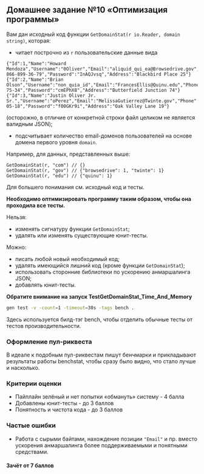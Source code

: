 ## Домашнее задание №10 «Оптимизация программы»

Вам дан исходный код функции `GetDomainStat(r io.Reader, domain string)`, которая:
* читает построчно из `r` пользовательские данные вида
```text
{"Id":1,"Name":"Howard Mendoza","Username":"0Oliver","Email":"aliquid_qui_ea@Browsedrive.gov","Phone":"6-866-899-36-79","Password":"InAQJvsq","Address":"Blackbird Place 25"}
{"Id":2,"Name":"Brian Olson","Username":"non_quia_id","Email":"FrancesEllis@Quinu.edu","Phone":"237-75-34","Password":"cmEPhX8","Address":"Butterfield Junction 74"}
{"Id":3,"Name":"Justin Oliver Jr. Sr.","Username":"oPerez","Email":"MelissaGutierrez@Twinte.gov","Phone":"106-05-18","Password":"f00GKr9i","Address":"Oak Valley Lane 19"}
```
(осторожно, в отличие от конкретной строки файл целиком не является валидным JSON);
* подсчитывает количество email-доменов пользователей на основе домена первого уровня `domain`.

Например, для данных, представленных выше:
```text
GetDomainStat(r, "com") // {}
GetDomainStat(r, "gov") // {"browsedrive": 1, "twinte": 1}
GetDomainStat(r, "edu") // {"quinu": 1}
```

Для большего понимания см. исходный код и тесты.

**Необходимо оптимизировать программу таким образом, чтобы она проходила все тесты.**

Нельзя:
- изменять сигнатуру функции `GetDomainStat`;
- удалять или изменять существующие юнит-тесты.

Можно:
- писать любой новый необходимый код;
- удалять имеющийся лишний код (кроме функции `GetDomainStat`);
- использовать сторонние библиотеки по ускорению анмаршалинга JSON;
- добавлять юнит-тесты.

**Обратите внимание на запуск TestGetDomainStat_Time_And_Memory**
```bash
gen test -v -count=1 -timeout=30s -tags bench .
```

Здесь используется билд-тэг bench, чтобы отделить обычные тесты от тестов производительности.

### Оформление пул-риквеста
В идеале к подобным пул-риквестам пишут бенчмарки и прикладывают результаты работы benchstat, чтобы сразу было видно, что стало лучше и насколько.

### Критерии оценки
- Пайплайн зелёный и нет попытки «обмануть» систему - 4 балла
- Добавлены юнит-тесты - до 3 баллов
- Понятность и чистота кода - до 3 баллов

### Частые ошибки
- Работа с сырыми байтами, нахождение позиции `"Email"` и пр. вместо ускорения анмаршалинга более поддерживаемыми и понятными средствами.

#### Зачёт от 7 баллов
